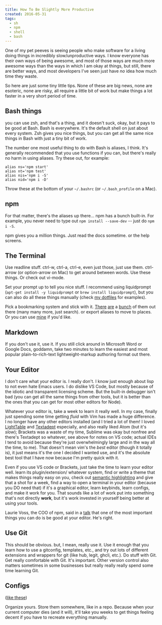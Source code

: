 ```yaml
---
title: How To Be Slightly More Productive
created: 2016-05-31
tags:
  - sh
  - npm
  - shell
  - bash
---
```


One of my pet peeves is seeing people who make software for a living doing
things in incredibly slow/unproductive ways. I know everyone has their own
ways of being awesome, and most of those ways are much more awesome ways than
the ways in which I am okay at things, but still, there are better ways, and
most developers I've seen just have _no_ idea how much time they waste.

So here are just some tiny little tips. None of these are big news, none
are esoteric, none are risky, all require a little bit of work but make things
a lot faster in a very short period of time.

## Bash things

you can use zsh, and that's a thing, and it doesn't suck, okay, but it pays
to be good at Bash. Bash is everywhere. It's the default shell on just about
every system. Zsh gives you nice things, but you can get all the same nice
things in Bash with just a tiny bit of work.

The number one most useful thing to do with Bash is aliases, I think.
It's generally recommended that you use functions if you can, but there's
really no harm in using aliases. Try these out, for example:

```
alias ns='npm start'
alias nt='npm test'
alias nis='npm i -S'
alias nid='npm i -D'
```

Throw these at the bottom of your `~/.bashrc` (or `~/.bash_profile` on a Mac).

## npm

For that matter, there's the aliases up there... npm has a bunch built-in.
For example, you never need to type out `npm install --save-dev`
-- just do `npm i -S`.

npm gives you a million things. Just read the docs sometime. or the help screens.

## The Terminal

Use readline stuff. ctrl-w, ctrl-a, ctrl-e, even just those, just use them. ctrl-arrow
(or option-arrow on Mac) to get around between words. Use these things. Or check
out vi-mode.

Set your prompt up to tell you nice stuff. I recommend using liquidprompt
(`apt-get install -y liquidprompt` or `brew install liquidprompt`), but you can
also do all these things manually (check
[my dotfiles](https://github.com/zacanger/z/blob/master/.bash/prompt.sh) for
examples).

Pick a bookmarking system and stick with it. [There](https://github.com/wting/autojump)
[are](https://github.com/rupa/z) a [bunch](https://github.com/shyiko/commacd) of them
out there (many many more, just search). or export aliases to move to places. Or you
can use [mine](https://github.com/zacanger/z/blob/master/.bash/functions/g.sh)
if you'd like.

## Markdown

If you don't use it, use it. If you still click around in Microsoft Word or Google Docs,
goddamn, take two minutes to learn the easiest and most popular plain-to-rich-text
lightweight-markup authoring format out there.

## Your Editor

I don't care what your editor is. I really don't. I know just enough about lisp
to not even hate Emacs users. I do dislike VS Code, but mostly because of the
idiotic and transparent licensing scheme. But the built-in debugger isn't bad
(you can get all the same things from other tools, but it is better than the
ones that you can get for most other editors for Node).

Whatever your editor is, take a week to learn it really well. In my case, finally
just spending some time getting _fluid_ with Vim has made a huge difference.
I no longer have any other editors installed (and I tried a lot of them! I loved
[LightTable](http://lighttable.com/) and [Textadept](http://foicica.com/textadept/)
especially, and also really liked Atom (but it's _slow_); Brackets was a waste of
my time, Sublime was okay but nonfree and there's Textadept so whatever, see above
for notes on VS code; actual IDEs I tend to avoid because they're just overwhelmingly
large and in the way all the time, to me). That doesn't mean vim's the _best_ editor
(though it totally is), it just means it's the one I decided I wanted use, and it's
the absolute best tool that I have now because I'm pretty quick with it.

Even if you use VS code or Brackets, just take the time to learn your editor
well. learn its plugin/extension/ whatever system, find or write a theme that
makes things really easy on you, check out [semantic
highlighting](https://medium.com/@evnbr/coding-in-color-3a6db2743a1e#.5rffb0gto)
and give that a shot for a week, find a way to open a terminal in your editor
(because you DO need that) if it's a graphical editor, learn keybinds, learn
configs, and make it work for you. That sounds like a lot of work put into
something that's not directly **work**, but it's work invested in yourself being
better at using your tools.

Laurie Voss, the COO of npm, said in a [talk](https://www.youtube.com/watch?v=NWo-RIHiEJ4)
that one of the most important things you can do is be good at your editor. He's
right.

## Use Git

This should be obvious. but, I mean, really use it. Use it enough that you
learn how to use a gitconfig, templates, etc., and try out lots of different
extensions and wrappers for git (like hub, legit, ghcli, etc.). Do stuff with
Git. Get really comfortable with Git. It's important. Other version control also
matters sometimes in some businesses but really really really spend some time
learning Git.

## Configs

([like these](https://github.com/zacanger/z))

Organize yours. Store them somewhere, like in a repo. Because when your current
computer dies (and it will), it'll take you weeks to get things feeling decent
if you have to recreate everything manually.
